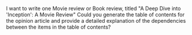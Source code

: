 I want to write one Movie review or Book review, titled "A Deep Dive into 'Inception': A Movie Review" Could you generate the table of contents for the opinion article and provide a detailed explanation of the dependencies between the items in the table of contents?